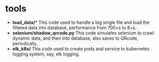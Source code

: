 # tools

- **load_data/***
This code used to handle a big single file and load the filtered data into database, performance from 700+s to 8+s.
- **selenium/shadow_qrcode.py**
This code simulates selenium to crawl dynamic data, and then into database, also saves to QRcode, periodically.
- **elk_k8s/**
This code used to create pods and service to kubernetes logging system, say, elk logging.
